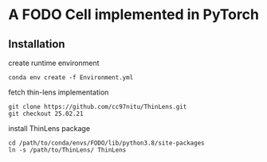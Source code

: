 # A FODO Cell implemented in PyTorch

## Installation

create runtime environment
```
conda env create -f Environment.yml
```

fetch thin-lens implementation
```
git clone https://github.com/cc97nitu/ThinLens.git
git checkout 25.02.21
```

install ThinLens package
```
cd /path/to/conda/envs/FODO/lib/python3.8/site-packages
ln -s /path/to/ThinLens/ ThinLens
```

